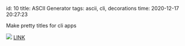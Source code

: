 id: 10
title: ASCII Generator
tags: ascii, cli, decorations
time: 2020-12-17 20:27:23

Make pretty titles for cli apps

![](http://localhost/bkmks_fotos/pics/110)
[LINK](http://www.network-science.de/ascii/)